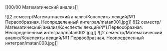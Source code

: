 [[00/00 Математический анализ]]

![[2 семестр/Математический анализ/Конспекты лекций/№1 Первообразная. Неопределенный интеграл/matan001.jpg]]
![[2 семестр/Математический анализ/Конспекты лекций/№1 Первообразная. Неопределенный интеграл/matan002.jpg]]
![[2 семестр/Математический анализ/Конспекты лекций/№1 Первообразная. Неопределенный интеграл/matan003.jpg]]
